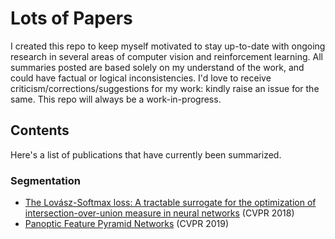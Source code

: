 # Lots of Papers

I created this repo to keep myself motivated to stay up-to-date with ongoing research in several areas of computer vision and reinforcement learning. All summaries posted are based solely on my understand of the work, and could have factual or logical inconsistencies. I'd love to receive criticism/corrections/suggestions for my work: kindly raise an issue for the same. This repo will always be a work-in-progress.

## Contents
Here's a list of publications that have currently been summarized. 

### Segmentation
 - [The Lovász-Softmax loss: A tractable surrogate for the optimization of intersection-over-union measure in neural networks](segmentation.md/#the-lovász-softmax-loss-a-tractable-surrogate-for-the-optimization-of-intersection-over-union-measure-in-neural-networkshttpsarxivorgpdf170508790pdf-cvpr-2018) (CVPR 2018)
 - [Panoptic Feature Pyramid Networks](segmentation.md/#panoptic-feature-pyramid-networkshttpsarxivorgpdf190102446pdf-cvpr-2019) (CVPR 2019)